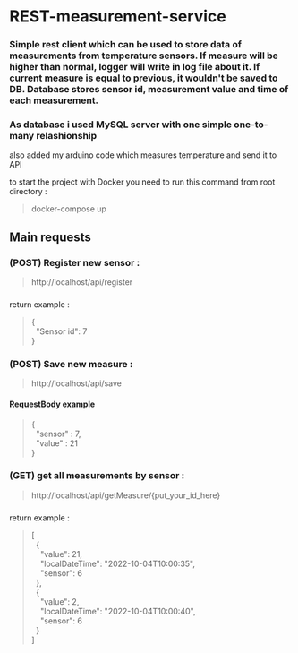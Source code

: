 # REST-measurement-service

### Simple rest client which can be used to store data of measurements from temperature sensors. If measure will be higher than normal, logger will write in log file about it. If current measure is equal to previous, it wouldn't be saved to DB. Database stores sensor id, measurement value and time of each measurement.
### As database i used MySQL server with one simple one-to-many relashionship 
also added my arduino code which measures temperature and send it to API

to start the project with Docker you need to run this command from root directory : 
> docker-compose up

## Main requests

### (POST) Register new sensor : 
> http://localhost/api/register
### 
return example : 
> { <br>
> &nbsp;&nbsp;"Sensor id": 7<br>
> }

### (POST) Save new measure :
> http://localhost/api/save
#### RequestBody example
> {<br>
> &nbsp;&nbsp;"sensor" : 7,<br>
> &nbsp;&nbsp;"value" : 21<br>
> }

### (GET) get all measurements by sensor : 
> http://localhost/api/getMeasure/{put_your_id_here}
### 
return example : 
> [<br>
> &nbsp;&nbsp;{<br>
> &nbsp;&nbsp;&nbsp;&nbsp;"value": 21,<br>
> &nbsp;&nbsp;&nbsp;&nbsp;"localDateTime": "2022-10-04T10:00:35",<br>
> &nbsp;&nbsp;&nbsp;&nbsp;"sensor": 6<br>
> &nbsp;&nbsp;},<br>
> &nbsp;&nbsp;{<br>
> &nbsp;&nbsp;&nbsp;&nbsp;"value": 2,<br>
> &nbsp;&nbsp;&nbsp;&nbsp;"localDateTime": "2022-10-04T10:00:40",<br>
> &nbsp;&nbsp;&nbsp;&nbsp;"sensor": 6<br>
> &nbsp;&nbsp;}<br>
> ]

